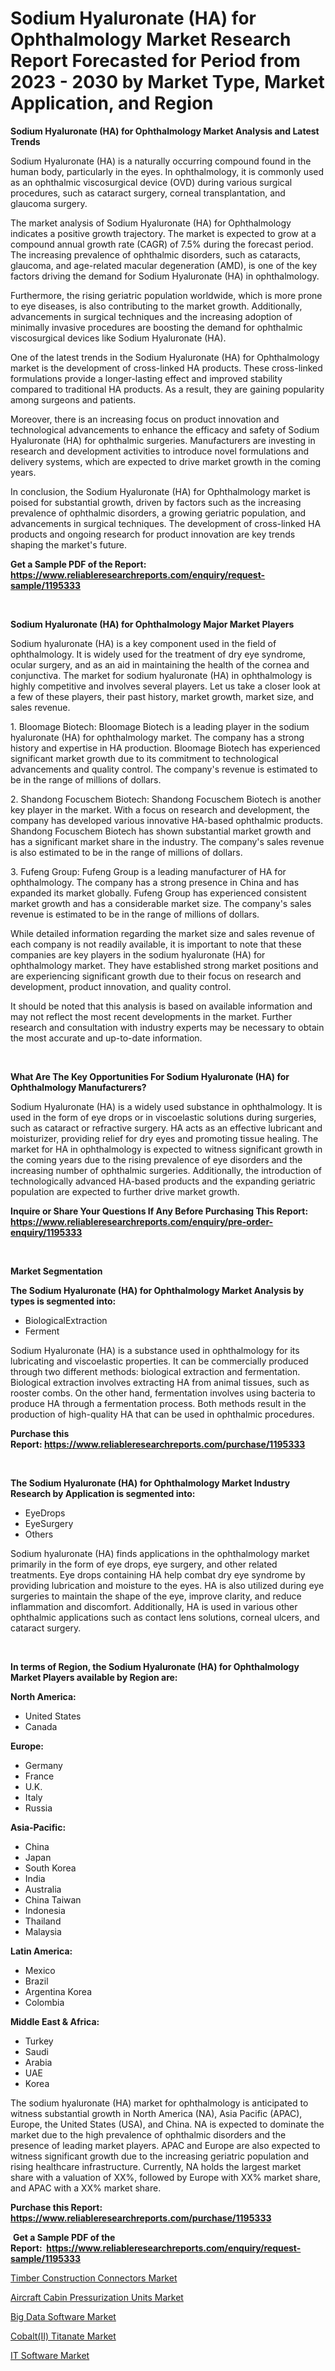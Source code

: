 <p><h1>Sodium Hyaluronate (HA) for Ophthalmology Market Research Report Forecasted for Period from 2023 -  2030 by Market Type, Market Application, and Region</h1></p><p><strong>Sodium Hyaluronate (HA) for Ophthalmology Market Analysis and Latest Trends</strong></p>
<p><p>Sodium Hyaluronate (HA) is a naturally occurring compound found in the human body, particularly in the eyes. In ophthalmology, it is commonly used as an ophthalmic viscosurgical device (OVD) during various surgical procedures, such as cataract surgery, corneal transplantation, and glaucoma surgery.</p><p>The market analysis of Sodium Hyaluronate (HA) for Ophthalmology indicates a positive growth trajectory. The market is expected to grow at a compound annual growth rate (CAGR) of 7.5% during the forecast period. The increasing prevalence of ophthalmic disorders, such as cataracts, glaucoma, and age-related macular degeneration (AMD), is one of the key factors driving the demand for Sodium Hyaluronate (HA) in ophthalmology.</p><p>Furthermore, the rising geriatric population worldwide, which is more prone to eye diseases, is also contributing to the market growth. Additionally, advancements in surgical techniques and the increasing adoption of minimally invasive procedures are boosting the demand for ophthalmic viscosurgical devices like Sodium Hyaluronate (HA).</p><p>One of the latest trends in the Sodium Hyaluronate (HA) for Ophthalmology market is the development of cross-linked HA products. These cross-linked formulations provide a longer-lasting effect and improved stability compared to traditional HA products. As a result, they are gaining popularity among surgeons and patients.</p><p>Moreover, there is an increasing focus on product innovation and technological advancements to enhance the efficacy and safety of Sodium Hyaluronate (HA) for ophthalmic surgeries. Manufacturers are investing in research and development activities to introduce novel formulations and delivery systems, which are expected to drive market growth in the coming years.</p><p>In conclusion, the Sodium Hyaluronate (HA) for Ophthalmology market is poised for substantial growth, driven by factors such as the increasing prevalence of ophthalmic disorders, a growing geriatric population, and advancements in surgical techniques. The development of cross-linked HA products and ongoing research for product innovation are key trends shaping the market's future.</p></p>
<p><strong>Get a Sample PDF of the Report:&nbsp; <a href="https://www.reliableresearchreports.com/enquiry/request-sample/1195333">https://www.reliableresearchreports.com/enquiry/request-sample/1195333</a></strong></p>
<p>&nbsp;</p>
<p><strong>Sodium Hyaluronate (HA) for Ophthalmology Major Market Players</strong></p>
<p><p>Sodium hyaluronate (HA) is a key component used in the field of ophthalmology. It is widely used for the treatment of dry eye syndrome, ocular surgery, and as an aid in maintaining the health of the cornea and conjunctiva. The market for sodium hyaluronate (HA) in ophthalmology is highly competitive and involves several players. Let us take a closer look at a few of these players, their past history, market growth, market size, and sales revenue.</p><p>1. Bloomage Biotech: Bloomage Biotech is a leading player in the sodium hyaluronate (HA) for ophthalmology market. The company has a strong history and expertise in HA production. Bloomage Biotech has experienced significant market growth due to its commitment to technological advancements and quality control. The company's revenue is estimated to be in the range of millions of dollars.</p><p>2. Shandong Focuschem Biotech: Shandong Focuschem Biotech is another key player in the market. With a focus on research and development, the company has developed various innovative HA-based ophthalmic products. Shandong Focuschem Biotech has shown substantial market growth and has a significant market share in the industry. The company's sales revenue is also estimated to be in the range of millions of dollars.</p><p>3. Fufeng Group: Fufeng Group is a leading manufacturer of HA for ophthalmology. The company has a strong presence in China and has expanded its market globally. Fufeng Group has experienced consistent market growth and has a considerable market size. The company's sales revenue is estimated to be in the range of millions of dollars.</p><p>While detailed information regarding the market size and sales revenue of each company is not readily available, it is important to note that these companies are key players in the sodium hyaluronate (HA) for ophthalmology market. They have established strong market positions and are experiencing significant growth due to their focus on research and development, product innovation, and quality control.</p><p>It should be noted that this analysis is based on available information and may not reflect the most recent developments in the market. Further research and consultation with industry experts may be necessary to obtain the most accurate and up-to-date information.</p></p>
<p>&nbsp;</p>
<p><strong>What Are The Key Opportunities For Sodium Hyaluronate (HA) for Ophthalmology Manufacturers?</strong></p>
<p><p>Sodium Hyaluronate (HA) is a widely used substance in ophthalmology. It is used in the form of eye drops or in viscoelastic solutions during surgeries, such as cataract or refractive surgery. HA acts as an effective lubricant and moisturizer, providing relief for dry eyes and promoting tissue healing. The market for HA in ophthalmology is expected to witness significant growth in the coming years due to the rising prevalence of eye disorders and the increasing number of ophthalmic surgeries. Additionally, the introduction of technologically advanced HA-based products and the expanding geriatric population are expected to further drive market growth.</p></p>
<p><strong>Inquire or Share Your Questions If Any Before Purchasing This Report: <a href="https://www.reliableresearchreports.com/enquiry/pre-order-enquiry/1195333">https://www.reliableresearchreports.com/enquiry/pre-order-enquiry/1195333</a></strong></p>
<p>&nbsp;</p>
<p><strong>Market Segmentation</strong></p>
<p><strong>The Sodium Hyaluronate (HA) for Ophthalmology Market Analysis by types is segmented into:</strong></p>
<p><ul><li>BiologicalExtraction</li><li>Ferment</li></ul></p>
<p><p>Sodium Hyaluronate (HA) is a substance used in ophthalmology for its lubricating and viscoelastic properties. It can be commercially produced through two different methods: biological extraction and fermentation. Biological extraction involves extracting HA from animal tissues, such as rooster combs. On the other hand, fermentation involves using bacteria to produce HA through a fermentation process. Both methods result in the production of high-quality HA that can be used in ophthalmic procedures.</p></p>
<p><strong>Purchase this Report:&nbsp;<a href="https://www.reliableresearchreports.com/purchase/1195333">https://www.reliableresearchreports.com/purchase/1195333</a></strong></p>
<p>&nbsp;</p>
<p><strong>The Sodium Hyaluronate (HA) for Ophthalmology Market Industry Research by Application is segmented into:</strong></p>
<p><ul><li>EyeDrops</li><li>EyeSurgery</li><li>Others</li></ul></p>
<p><p>Sodium hyaluronate (HA) finds applications in the ophthalmology market primarily in the form of eye drops, eye surgery, and other related treatments. Eye drops containing HA help combat dry eye syndrome by providing lubrication and moisture to the eyes. HA is also utilized during eye surgeries to maintain the shape of the eye, improve clarity, and reduce inflammation and discomfort. Additionally, HA is used in various other ophthalmic applications such as contact lens solutions, corneal ulcers, and cataract surgery.</p></p>
<p>&nbsp;</p>
<p><strong>In terms of Region, the Sodium Hyaluronate (HA) for Ophthalmology Market Players available by Region are:</strong></p>
<p>
    <p> <strong> North America: </strong>
        <ul>
            <li>United States</li>
            <li>Canada</li>
        </ul>
        </p> 
    <p> <strong> Europe: </strong>
        <ul>
            <li>Germany</li>
            <li>France</li>
            <li>U.K.</li>
            <li>Italy</li>
            <li>Russia</li>
        </ul>
        </p> 
    <p> <strong> Asia-Pacific: </strong>
        <ul>
            <li>China</li>
            <li>Japan</li>
            <li>South Korea</li>
            <li>India</li>
            <li>Australia</li>
            <li>China Taiwan</li>
            <li>Indonesia</li>
            <li>Thailand</li>
            <li>Malaysia</li>
        </ul>
        </p> 
    <p> <strong> Latin America: </strong>
        <ul>
            <li>Mexico</li>
            <li>Brazil</li>
            <li>Argentina Korea</li>
            <li>Colombia</li>
        </ul>
        </p> 
    <p> <strong> Middle East & Africa: </strong>
        <ul>
            <li>Turkey</li>
            <li>Saudi</li>
            <li>Arabia</li>
            <li>UAE</li>
            <li>Korea</li>
        </ul>
    </p>
    </p>
<p><p>The sodium hyaluronate (HA) market for ophthalmology is anticipated to witness substantial growth in North America (NA), Asia Pacific (APAC), Europe, the United States (USA), and China. NA is expected to dominate the market due to the high prevalence of ophthalmic disorders and the presence of leading market players. APAC and Europe are also expected to witness significant growth due to the increasing geriatric population and rising healthcare infrastructure. Currently, NA holds the largest market share with a valuation of XX%, followed by Europe with XX% market share, and APAC with a XX% market share.</p></p>
<p><strong>Purchase this Report: <a href="https://www.reliableresearchreports.com/purchase/1195333">https://www.reliableresearchreports.com/purchase/1195333</a></strong></p>
<p>&nbsp;<strong>Get a Sample PDF of the Report:&nbsp;&nbsp;<a href="https://www.reliableresearchreports.com/enquiry/request-sample/1195333">https://www.reliableresearchreports.com/enquiry/request-sample/1195333</a></strong></p>
<p><strong></strong></p>
<p><p><a href="https://github.com/Chiragrp22/Market-Research-Report-List-1/blob/main/timber-construction-connectors-market.md">Timber Construction Connectors Market</a></p><p><a href="https://github.com/Chiragrp23/Market-Research-Report-List-1/blob/main/aircraft-cabin-pressurization-units-market.md">Aircraft Cabin Pressurization Units Market</a></p><p><a href="https://medium.com/@rogerking1949/big-data-software-market-size-cagr-trends-2024-2030-0de87360066b">Big Data Software Market</a></p><p><a href="https://www.linkedin.com/pulse/decoding-cobaltii-titanate-market-deep-dive-latest-trends-bfsfe/">Cobalt(II) Titanate Market</a></p><p><a href="https://medium.com/@elisamohr1910/it-software-market-size-cagr-trends-2024-2030-fde60e4a4457">IT Software Market</a></p></p>